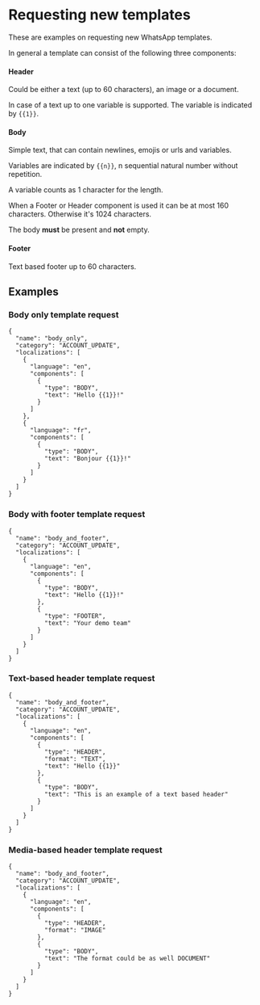 # Requesting new templates

These are examples on requesting new WhatsApp templates. 

In general a template can consist of the following three components:

#### Header

Could be either a text (up to 60 characters), an image or a document.

In case of a text up to one variable is supported. The variable is indicated by `{{1}}`.

#### Body

Simple text, that can contain newlines, emojis or urls and variables.

Variables are indicated by `{{n}}`, n sequential natural number without repetition.

A variable counts as 1 character for the length.

When a Footer or Header component is used it can be at most 160 characters.
Otherwise it's 1024 characters. 

The body **must** be present and **not** empty.

#### Footer

Text based footer up to 60 characters.

## Examples

### Body only template request

````
{
  "name": "body_only",
  "category": "ACCOUNT_UPDATE",
  "localizations": [
    {
      "language": "en",
      "components": [
        {
          "type": "BODY",
          "text": "Hello {{1}}!"
        }
      ]
    },
    {
      "language": "fr",
      "components": [
        {
          "type": "BODY",
          "text": "Bonjour {{1}}!"
        }
      ]
    }
  ]
}
````

### Body with footer template request

````
{
  "name": "body_and_footer",
  "category": "ACCOUNT_UPDATE",
  "localizations": [
    {
      "language": "en",
      "components": [
        {
          "type": "BODY",
          "text": "Hello {{1}}!"
        },
        {
          "type": "FOOTER",
          "text": "Your demo team"
        }
      ]
    }
  ]
}
````

### Text-based header template request

````
{
  "name": "body_and_footer",
  "category": "ACCOUNT_UPDATE",
  "localizations": [
    {
      "language": "en",
      "components": [
        {
          "type": "HEADER",
          "format": "TEXT",
          "text": "Hello {{1}}"
        },
        {
          "type": "BODY",
          "text": "This is an example of a text based header"
        }
      ]
    }
  ]
}
````

### Media-based header template request

````
{
  "name": "body_and_footer",
  "category": "ACCOUNT_UPDATE",
  "localizations": [
    {
      "language": "en",
      "components": [
        {
          "type": "HEADER",
          "format": "IMAGE"
        },
        {
          "type": "BODY",
          "text": "The format could be as well DOCUMENT"
        }
      ]
    }
  ]
}
```` 
